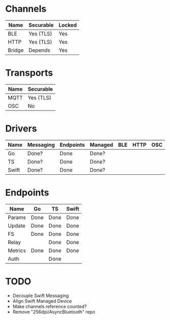 # Channels

| Name   | Securable | Locked |
|--------|-----------|--------|
| BLE    | Yes (TLS) | Yes    |
| HTTP   | Yes (TLS) | Yes    |
| Bridge | Depends   | Yes    |

# Transports

| Name | Securable |
|------|-----------|
| MQTT | Yes (TLS) |
| OSC  | No        |

# Drivers

| Name  | Messaging | Endpoints | Managed | BLE | HTTP | OSC |
|-------|-----------|-----------|---------|-----|------|-----|
| Go    | Done?     | Done      | Done?   |     |      |     |
| TS    | Done?     | Done      | Done?   |     |      |     |
| Swift | Done?     | Done      | Done?   |     |      |     |

# Endpoints

| Name    | Go   | TS   | Swift |  
|---------|------|------|-------|  
| Params  | Done | Done | Done  |
| Update  | Done | Done | Done  | 
| FS      | Done | Done | Done  |
| Relay   |      | Done | Done  |
| Metrics | Done | Done | Done  |
| Auth    |      | Done |       |

# TODO

- Decouple Swift Messaging
- Align Swift Managed Device
- Make channels reference counted?
- Remove "256dpi/AsyncBluetooth" repo
